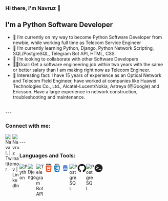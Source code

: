 ### Hi there, I'm Navruz 👋

## I'm a Python Software Developer

- 🔭 I’m currently on my way to become Python Software Developer from newbie, while working full time as Telecom Service Engineer
- 🌱 I’m currently learning Python, Django, Python Network Scripting, SQL/PostgreSQL, Telegram Bot API, HTML, CSS
- 👯 I’m looking to collaborate with other Software Developers  
- 🏋️‍♂️Goal: Get a software engineering job within two years with the same or better salary than I am making right now as Telecom Engineer.
- 💼 Interesting fact: I have 15 years of experience as an Optical Network and Telecom Field Engineer, have worked 
     at companies like Huawei Technologies Co., Ltd., Alcatel-Lucent/Nokia, Astreya (@Google) and Ericsson.
     Have a large experience in network construction, troubleshooting and maintenance.

<br />
---

### Connect with me:

[<img align="left" alt="Nava I. | Twitter" width="22px" src="https://cdn.jsdelivr.net/npm/simple-icons@v3/icons/twitter.svg" />][twitter]
[<img align="left" alt="Navruz Inamov | LinkedIn" width="22px" src="https://cdn.jsdelivr.net/npm/simple-icons@v3/icons/linkedin.svg" />][linkedin]

<br />
---

### Languages and Tools: 

<img align="left" alt="Python" width="26px" src="https://icons.iconarchive.com/icons/papirus-team/papirus-apps/128/python-icon.png" />
<img align="left" alt="Django" width="26px" src="https://simpleicons.org/icons/django.svg" />
<img align="left" alt="Telegram Bot API" width="26px" src="https://simpleicons.org/icons/telegram.svg" />
<img align="left" alt="HTML5" width="26px" src="https://raw.githubusercontent.com/github/explore/80688e429a7d4ef2fca1e82350fe8e3517d3494d/topics/html/html.png" />
<img align="left" alt="CSS3" width="26px" src="https://raw.githubusercontent.com/github/explore/80688e429a7d4ef2fca1e82350fe8e3517d3494d/topics/css/css.png" />
<img align="left" alt="SQL" width="26px" src="https://raw.githubusercontent.com/github/explore/80688e429a7d4ef2fca1e82350fe8e3517d3494d/topics/sql/sql.png" />
<img align="left" alt="PostgreSQL" width="26px" src="https://simpleicons.org/icons/postgresql.svg" />
<img align="left" alt="GitHub" width="26px" src="https://raw.githubusercontent.com/github/explore/78df643247d429f6cc873026c0622819ad797942/topics/github/github.png" />
<img align="left" alt="PostgreSQL" width="26px" src="https://simpleicons.org/icons/pycharm.svg" />
<img align="left" alt="Terminal" width="26px" src="https://raw.githubusercontent.com/github/explore/80688e429a7d4ef2fca1e82350fe8e3517d3494d/topics/terminal/terminal.png" />




[twitter]: https://twitter.com/Nava_i
[linkedin]: https://www.linkedin.com/in/navruz-inamov-34510223
[github]: https://github.com/iNava
